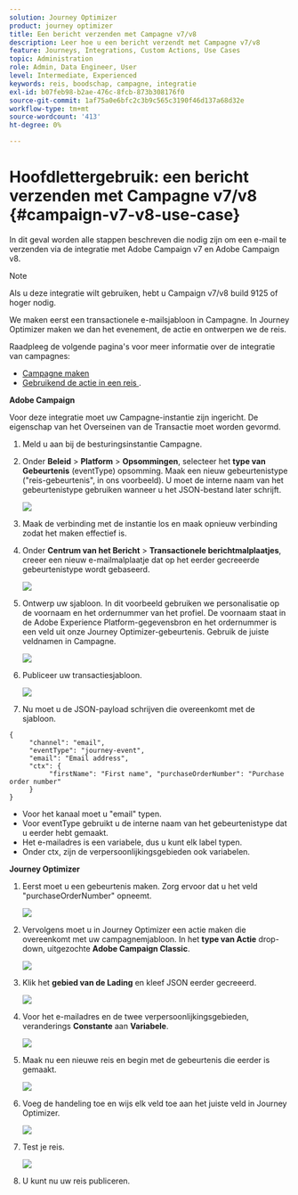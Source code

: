 ```yaml
---
solution: Journey Optimizer
product: journey optimizer
title: Een bericht verzenden met Campagne v7/v8
description: Leer hoe u een bericht verzendt met Campagne v7/v8
feature: Journeys, Integrations, Custom Actions, Use Cases
topic: Administration
role: Admin, Data Engineer, User
level: Intermediate, Experienced
keywords: reis, boodschap, campagne, integratie
exl-id: b07feb98-b2ae-476c-8fcb-873b308176f0
source-git-commit: 1af75a0e6bfc2c3b9c565c3190f46d137a68d32e
workflow-type: tm+mt
source-wordcount: '413'
ht-degree: 0%

---
```


# Hoofdlettergebruik: een bericht verzenden met Campagne v7/v8 {#campaign-v7-v8-use-case}

In dit geval worden alle stappen beschreven die nodig zijn om een e-mail te verzenden via de integratie met Adobe Campaign v7 en Adobe Campaign v8.

>[!NOTE]
>
>Als u deze integratie wilt gebruiken, hebt u Campaign v7/v8 build 9125 of hoger nodig.

We maken eerst een transactionele e-mailsjabloon in Campagne. In Journey Optimizer maken we dan het evenement, de actie en ontwerpen we de reis.

Raadpleeg de volgende pagina&#39;s voor meer informatie over de integratie van campagnes:

* [Campagne maken](../action/acc-action.md)
* [ Gebruikend de actie in een reis ](../building-journeys/using-adobe-campaign-v7-v8.md).

**Adobe Campaign**

Voor deze integratie moet uw Campagne-instantie zijn ingericht. De eigenschap van het Overseinen van de Transactie moet worden gevormd.

1. Meld u aan bij de besturingsinstantie Campagne.

1. Onder **Beleid** > **Platform** > **Opsommingen**, selecteer het **type van Gebeurtenis** (eventType) opsomming. Maak een nieuw gebeurtenistype (&quot;reis-gebeurtenis&quot;, in ons voorbeeld). U moet de interne naam van het gebeurtenistype gebruiken wanneer u het JSON-bestand later schrijft.

   ![](assets/accintegration-uc-1.png)

1. Maak de verbinding met de instantie los en maak opnieuw verbinding zodat het maken effectief is.

1. Onder **Centrum van het Bericht** > **Transactionele berichtmalplaatjes**, creeer een nieuw e-mailmalplaatje dat op het eerder gecreeerde gebeurtenistype wordt gebaseerd.

   ![](assets/accintegration-uc-2.png)

1. Ontwerp uw sjabloon. In dit voorbeeld gebruiken we personalisatie op de voornaam en het ordernummer van het profiel. De voornaam staat in de Adobe Experience Platform-gegevensbron en het ordernummer is een veld uit onze Journey Optimizer-gebeurtenis. Gebruik de juiste veldnamen in Campagne.

   ![](assets/accintegration-uc-3.png)

1. Publiceer uw transactiesjabloon.

   ![](assets/accintegration-uc-4.png)

1. Nu moet u de JSON-payload schrijven die overeenkomt met de sjabloon.

```
{
     "channel": "email",
     "eventType": "journey-event",
     "email": "Email address",
     "ctx": {
          "firstName": "First name", "purchaseOrderNumber": "Purchase order number"
     }
}
```

* Voor het kanaal moet u &quot;email&quot; typen.
* Voor eventType gebruikt u de interne naam van het gebeurtenistype dat u eerder hebt gemaakt.
* Het e-mailadres is een variabele, dus u kunt elk label typen.
* Onder ctx, zijn de verpersoonlijkingsgebieden ook variabelen.

**Journey Optimizer**

1. Eerst moet u een gebeurtenis maken. Zorg ervoor dat u het veld &quot;purchaseOrderNumber&quot; opneemt.

   ![](assets/accintegration-uc-5.png)

1. Vervolgens moet u in Journey Optimizer een actie maken die overeenkomt met uw campagnemjabloon. In het **type van Actie** drop-down, uitgezochte **Adobe Campaign Classic**.

   ![](assets/accintegration-uc-6.png)

1. Klik het **gebied van de Lading** en kleef JSON eerder gecreeerd.

   ![](assets/accintegration-uc-7.png)

1. Voor het e-mailadres en de twee verpersoonlijkingsgebieden, veranderings **Constante** aan **Variabele**.

   ![](assets/accintegration-uc-8.png)

1. Maak nu een nieuwe reis en begin met de gebeurtenis die eerder is gemaakt.

   ![](assets/accintegration-uc-9.png)

1. Voeg de handeling toe en wijs elk veld toe aan het juiste veld in Journey Optimizer.

   ![](assets/accintegration-uc-10.png)

1. Test je reis.

   ![](assets/accintegration-uc-11.png)

1. U kunt nu uw reis publiceren.
